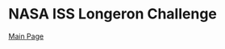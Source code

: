 NASA ISS Longeron Challenge
===========================


[Main Page][main]

[main]:http://www.topcoder.com/iss/
